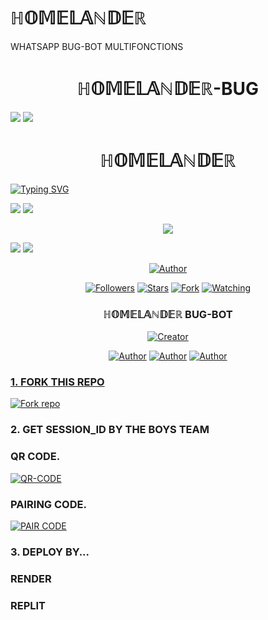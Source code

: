 
# ℍ𝕆𝕄𝔼𝕃𝔸ℕ𝔻𝔼ℝ
WHATSAPP BUG-BOT MULTIFONCTIONS 
<h1 align="center"> ℍ𝕆𝕄𝔼𝕃𝔸ℕ𝔻𝔼ℝ-BUG </h1> 

<a><img src='https://i.imgur.com/LyHic3i.gif'/></a>
<a><img src='https://i.imgur.com/LyHic3i.gif'/></a>

<h1 align="center"> ℍ𝕆𝕄𝔼𝕃𝔸ℕ𝔻𝔼ℝ </h1>

<a href="https://git.io/typing-svg"><img src="https://readme-typing-svg.demolab.com?font=Fira+Code&duration=4000&pause=1000&color=F70000&width=435&lines=%E2%84%8D%F0%9D%95%86%F0%9D%95%84%F0%9D%94%BC%F0%9D%95%83%F0%9D%94%B8%E2%84%95%F0%9D%94%BB%F0%9D%94%BC%E2%84%9D+BUG+BOT....;I'm+Stronger.;I'm+Smarter.;+I'm+Better.;+I+Am+Better!)](https://git.io/typing-svg)" alt="Typing SVG" /></a>
  </p>
<a><img src='https://i.imgur.com/LyHic3i.gif'/></a>
<a><img src='https://i.imgur.com/LyHic3i.gif'/></a>
<p align="center"> 
<img src="https://carder.top/imagens/1739057569321-92269572.jpg" />
<p/>
<a><img src='https://i.imgur.com/LyHic3i.gif'/></a>
<a><img src='https://i.imgur.com/LyHic3i.gif'/></a>
  
<p align="center">
<a href="https://github.com/Alp24ni"><img title="Author" src="https://img.shields.io/badge/ℍ𝕆𝕄𝔼𝕃𝔸ℕ𝔻𝔼ℝ-Bot-black?style=for-the-badge&logo=whatsApp"></a>
<p/>
<p align="center">
<a href="https://github.com/Alp24ni?tab=followers"><img title="Followers" src="https://img.shields.io/github/followers/Alp24ni?label=Followers&style=social"></a>
<a href="https://github.com/Alp24ni/SASAKI-MD/stargazers/"><img title="Stars" src="https://img.shields.io/github/stars/Alp24ni/SASAKI-MD?&style=social"></a>
<a href="https://github.com/Alp24ni/SASAKI-MD/network/members"><img title="Fork" src="https://img.shields.io/github/forks/Alp24ni/SASAKI-MD?style=social"></a>
<a href="https://github.com/Alp24ni/SASAKI-MD/watchers"><img title="Watching" src="https://img.shields.io/github/watchers/Alp24ni/SASAKI-MD?label=Watching&style=social"></a>
</p>

<h3 align="center">ℍ𝕆𝕄𝔼𝕃𝔸ℕ𝔻𝔼ℝ BUG-BOT</h3>
<p align="center">
<a href="#"><img title="Creator" src="https://img.shields.io/badge/Creator-TEAMS-TECH-red.svg?style=for-the-badge&logo=github
"></a>
</a>
</p>
<p align="center">
<a href="https://github.com/Alp24ni"><img title="Author" src="https://img.shields.io/badge/ℍ𝕆𝕄𝔼𝕃𝔸ℕ𝔻𝔼ℝ-black?style=for-the-badge&logo=Github"></a> <a href="https://chat.whatsapp.com/IdB2EfQiNlKBekQrigN9m9"><img title="Author" src="https://img.shields.io/badge/CHANNEL-black?style=for-the-badge&logo=whatsapp"></a> <a href="https://wa.me/242069820573"><img title="Author" src="https://img.shields.io/badge/CHAT US-black?style=for-the-badge&logo=whatsapp">
<p/>
  
### 1. FORK THIS REPO

<a href='https://github.com/UNKOWNJIN/UNKNOWN-MD/fork' target="_blank"><img alt='Fork repo' src='https://img.shields.io/badge/Fork This Repo-blue?style=for-the-badge&logo=git&logoColor=white'/></a>
<p align="center">

### 2. GET SESSION_ID BY THE BOYS TEAM

### QR CODE.
<a href='https://web-qr-64jj.onrender.com/' target="_blank"><img alt='QR-CODE' src='https://img.shields.io/badge/QR-CODE-Purple?style=for-the-badge&logo=git&logoColor=purple'/></a>
<p align="center">

### PAIRING CODE.
<a href='https://sasaki-md-v2-paire-87pj.onrender.com/' target="_blank"><img alt='PAIR CODE' src='https://img.shields.io/badge/PAIRING-CODE-Red?style=for-the-badge&logo=git&logoColor=white'/></a>
<p align="center">

### 3. DEPLOY BY...

### RENDER

### REPLIT

